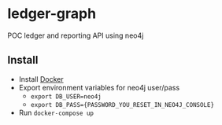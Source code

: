 # ledger-graph
POC ledger and reporting API using neo4j

## Install
- Install [Docker](https://docs.docker.com/engine/installation/mac/)
- Export environment variables for neo4j user/pass
  - `export DB_USER=neo4j`
  - `export DB_PASS={PASSWORD_YOU_RESET_IN_NEO4J_CONSOLE}`
- Run `docker-compose up`
